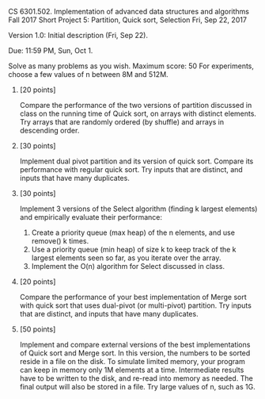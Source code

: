 
CS 6301.502. Implementation of advanced data structures and algorithms
Fall 2017
Short Project 5: Partition, Quick sort, Selection
Fri, Sep 22, 2017

Version 1.0: Initial description (Fri, Sep 22).

Due: 11:59 PM, Sun, Oct 1.

Solve as many problems as you wish.  Maximum score: 50
For experiments, choose a few values of n between 8M and 512M.

1.  [20 points]

    Compare the performance of the two versions of partition discussed in class
   on the running time of Quick sort, on arrays with distinct elements.
   Try arrays that are randomly ordered (by shuffle) and arrays in
   descending order.  

2.  [30 points]
   
    Implement dual pivot partition and its version of quick sort.
   Compare its performance with regular quick sort.  Try inputs that
   are distinct, and inputs that have many duplicates.

3.  [30 points]
   
    Implement 3 versions of the Select algorithm (finding k largest elements)
   and empirically evaluate their performance:
    1.  Create a priority queue (max heap) of the n elements, and use remove() k times.
    2.  Use a priority queue (min heap) of size k to keep track of the
       k largest elements seen so far, as you iterate over the array.
    3. Implement the O(n) algorithm for Select discussed in class.

4.  [20 points]
   
    Compare the performance of your best implementation of Merge sort with
   quick sort that uses dual-pivot (or multi-pivot) partition. Try inputs
   that are distinct, and inputs that have many duplicates.

5.  [50 points]
   
    Implement and compare external versions of the best implementations of
   Quick sort and Merge sort.  In this version, the numbers to be sorted
   reside in a file on the disk.  To simulate limited memory, your program
   can keep in memory only 1M elements at a time.  Intermediate results
   have to be written to the disk, and re-read into memory as needed.
   The final output will also be stored in a file.  Try large values
   of n, such as 1G.

